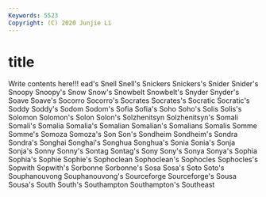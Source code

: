 ```yaml
---
Keywords: 5523
Copyright: (C) 2020 Junjie Li
---
```


# title

Write contents here!!!
ead's 
Snell 
Snell's 
Snickers
Snickers's 
Snider 
Snider's 
Snoopy 
Snoopy's 
Snow 
Snow's 
Snowbelt 
Snowbelt's 
Snyder
Snyder's 
Soave 
Soave's 
Socorro 
Socorro's 
Socrates 
Socrates's 
Socratic 
Socratic's 
Soddy
Soddy's 
Sodom 
Sodom's 
Sofia 
Sofia's 
Soho 
Soho's 
Solis 
Solis's 
Solomon
Solomon's 
Solon 
Solon's 
Solzhenitsyn 
Solzhenitsyn's 
Somali 
Somali's 
Somalia 
Somalia's 
Somalian
Somalian's 
Somalians 
Somalis 
Somme 
Somme's 
Somoza 
Somoza's 
Son 
Son's 
Sondheim
Sondheim's 
Sondra 
Sondra's 
Songhai 
Songhai's 
Songhua 
Songhua's 
Sonia 
Sonia's 
Sonja
Sonja's 
Sonny 
Sonny's 
Sontag 
Sontag's 
Sony 
Sony's 
Sonya 
Sonya's 
Sophia
Sophia's 
Sophie 
Sophie's 
Sophoclean 
Sophoclean's 
Sophocles 
Sophocles's 
Sopwith 
Sopwith's 
Sorbonne
Sorbonne's 
Sosa 
Sosa's 
Soto 
Soto's 
Souphanouvong 
Souphanouvong's 
Sourceforge 
Sourceforge's 
Sousa
Sousa's 
South 
South's 
Southampton 
Southampton's 
Southeast 
